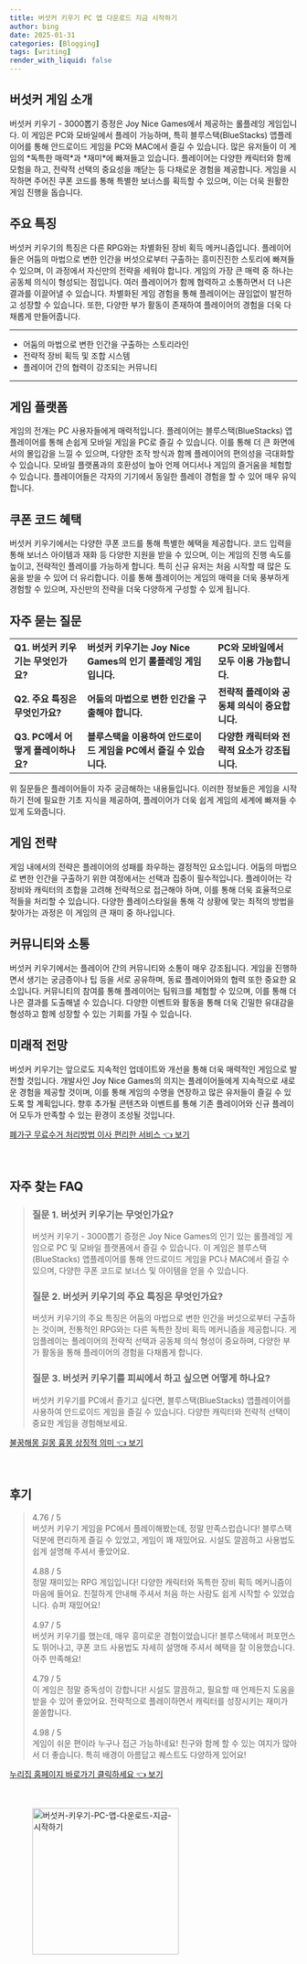 ```yaml
---
title: 버섯커 키우기 PC 앱 다운로드 지금 시작하기
author: bing
date: 2025-01-31
categories: [Blogging]
tags: [writing]
render_with_liquid: false
---
```



<h2 id='버섯커_게임_소개'>버섯커 게임 소개</h2>

<p>버섯커 키우기 - 3000뽑기 증정은 Joy Nice Games에서 제공하는 롤플레잉 게임입니다. 이 게임은 PC와 모바일에서 플레이 가능하며, 특히 블루스택(BlueStacks) 앱플레이어를 통해 안드로이드 게임을 PC와 MAC에서 즐길 수 있습니다. 많은 유저들이 이 게임의 *독특한 매력*과 *재미*에 빠져들고 있습니다. 플레이어는 다양한 캐릭터와 함께 모험을 하고, 전략적 선택의 중요성을 깨닫는 등 다채로운 경험을 제공합니다. 게임을 시작하면 주어진 쿠폰 코드를 통해 특별한 보너스를 획득할 수 있으며, 이는 더욱 원활한 게임 진행을 돕습니다.</p>

<h2 id='주요_특징'>주요 특징</h2>

<p>버섯커 키우기의 특징은 다른 RPG와는 차별화된 장비 획득 메커니즘입니다. 플레이어들은 어둠의 마법으로 변한 인간을 버섯으로부터 구출하는 흥미진진한 스토리에 빠져들 수 있으며, 이 과정에서 자신만의 전략을 세워야 합니다. 게임의 가장 큰 매력 중 하나는 공동체 의식이 형성되는 점입니다. 여러 플레이어가 함께 협력하고 소통하면서 더 나은 결과를 이끌어낼 수 있습니다. 차별화된 게임 경험을 통해 플레이어는 끊임없이 발전하고 성장할 수 있습니다. 또한, 다양한 부가 활동이 존재하여 플레이어의 경험을 더욱 다채롭게 만들어줍니다.</p>

<hr />

<ul>
    <li>어둠의 마법으로 변한 인간을 구출하는 스토리라인</li>
    <li>전략적 장비 획득 및 조합 시스템</li>
    <li>플레이어 간의 협력이 강조되는 커뮤니티</li>
</ul>

<hr />

<h2 id='게임_플랫폼'>게임 플랫폼</h2>

<p>게임의 전개는 PC 사용자들에게 매력적입니다. 플레이어는 블루스택(BlueStacks) 앱플레이어를 통해 손쉽게 모바일 게임을 PC로 즐길 수 있습니다. 이를 통해 더 큰 화면에서의 몰입감을 느낄 수 있으며, 다양한 조작 방식과 함께 플레이어의 편의성을 극대화할 수 있습니다. 모바일 플랫폼과의 호환성이 높아 언제 어디서나 게임의 즐거움을 체험할 수 있습니다. 플레이어들은 각자의 기기에서 동일한 플레이 경험을 할 수 있어 매우 유익합니다.</p>

<h2 id='쿠폰_코드_혜택'>쿠폰 코드 혜택</h2>

<p>버섯커 키우기에서는 다양한 쿠폰 코드를 통해 특별한 혜택을 제공합니다. 코드 입력을 통해 보너스 아이템과 재화 등 다양한 지원을 받을 수 있으며, 이는 게임의 진행 속도를 높이고, 전략적인 플레이를 가능하게 합니다. 특히 신규 유저는 처음 시작할 때 많은 도움을 받을 수 있어 더 유리합니다. 이를 통해 플레이어는 게임의 매력을 더욱 풍부하게 경험할 수 있으며, 자신만의 전략을 더욱 다양하게 구성할 수 있게 됩니다.</p>

<h2 id='자주_묻는_질문'>자주 묻는 질문</h2>

<table>
    <tr>
        <td><b>Q1. 버섯커 키우기는 무엇인가요?</b></td>
        <td><b>버섯커 키우기는 Joy Nice Games의 인기 롤플레잉 게임입니다.</b></td>
        <td><b>PC와 모바일에서 모두 이용 가능합니다.</b></td>
    </tr>
    <tr>
        <td><b>Q2. 주요 특징은 무엇인가요?</b></td>
        <td><b>어둠의 마법으로 변한 인간을 구출해야 합니다.</b></td>
        <td><b>전략적 플레이와 공동체 의식이 중요합니다.</b></td>
    </tr>
    <tr>
        <td><b>Q3. PC에서 어떻게 플레이하나요?</b></td>
        <td><b>블루스택을 이용하여 안드로이드 게임을 PC에서 즐길 수 있습니다.</b></td>
        <td><b>다양한 캐릭터와 전략적 요소가 강조됩니다.</b></td>
    </tr>
</table>

<p>위 질문들은 플레이어들이 자주 궁금해하는 내용들입니다. 이러한 정보들은 게임을 시작하기 전에 필요한 기초 지식을 제공하여, 플레이어가 더욱 쉽게 게임의 세계에 빠져들 수 있게 도와줍니다.</p>

<h2 id='게임_전략'>게임 전략</h2>

<p>게임 내에서의 전략은 플레이어의 성패를 좌우하는 결정적인 요소입니다. 어둠의 마법으로 변한 인간을 구출하기 위한 여정에서는 선택과 집중이 필수적입니다. 플레이어는 각 장비와 캐릭터의 조합을 고려해 전략적으로 접근해야 하며, 이를 통해 더욱 효율적으로 적들을 처리할 수 있습니다. 다양한 플레이스타일을 통해 각 상황에 맞는 최적의 방법을 찾아가는 과정은 이 게임의 큰 재미 중 하나입니다.</p>

<h2 id='커뮤니티와_소통'>커뮤니티와 소통</h2>

<p>버섯커 키우기에서는 플레이어 간의 커뮤니티와 소통이 매우 강조됩니다. 게임을 진행하면서 생기는 궁금증이나 팁 등을 서로 공유하며, 동료 플레이어와의 협력 또한 중요한 요소입니다. 커뮤니티의 참여를 통해 플레이어는 팀워크를 체험할 수 있으며, 이를 통해 더 나은 결과를 도출해낼 수 있습니다. 다양한 이벤트와 활동을 통해 더욱 긴밀한 유대감을 형성하고 함께 성장할 수 있는 기회를 가질 수 있습니다.</p>

<h2 id='미래적_전망'>미래적 전망</h2>

<p>버섯커 키우기는 앞으로도 지속적인 업데이트와 개선을 통해 더욱 매력적인 게임으로 발전할 것입니다. 개발사인 Joy Nice Games의 의지는 플레이어들에게 지속적으로 새로운 경험을 제공할 것이며, 이를 통해 게임의 수명을 연장하고 많은 유저들이 즐길 수 있도록 할 계획입니다. 향후 추가될 콘텐츠와 이벤트를 통해 기존 플레이어와 신규 플레이어 모두가 만족할 수 있는 환경이 조성될 것입니다.</p>


<p><a class="click-button" title="폐가구 무료수거 처리방법 이사 편리한 서비스" href="https://afficreate.github.io/posts/%ED%8F%90%EA%B0%80%EA%B5%AC-%EB%AC%B4%EB%A3%8C%EC%88%98%EA%B1%B0-%EC%B2%98%EB%A6%AC%EB%B0%A9%EB%B2%95-%EC%9D%B4%EC%82%AC-%ED%8E%B8%EB%A6%AC%ED%95%9C-%EC%84%9C%EB%B9%84%EC%8A%A4/" rel="dofollow">폐가구 무료수거 처리방법 이사 편리한 서비스 👈 보기</a></p><br>
<h2 id='자주_찾는_FAQ'>자주 찾는 FAQ</h2>
<div itemscope="" itemtype="https://schema.org/FAQPage"> 
<blockquote> 
<div itemscope="" itemprop="mainEntity" itemtype="https://schema.org/Question"> 
<h3 itemprop="name">질문 1. 버섯커 키우기는 무엇인가요?</h3> 
<div itemscope="" itemprop="acceptedAnswer" itemtype="https://schema.org/Answer"> 
<span itemprop="text"> 
<p>버섯커 키우기 - 3000뽑기 증정은 Joy Nice Games의 인기 있는 롤플레잉 게임으로 PC 및 모바일 플랫폼에서 즐길 수 있습니다. 이 게임은 블루스택(BlueStacks) 앱플레이어를 통해 안드로이드 게임을 PC나 MAC에서 즐길 수 있으며, 다양한 쿠폰 코드로 보너스 및 아이템을 얻을 수 있습니다.</p> 
</span> 
</div> 
</div> 
<div itemscope="" itemprop="mainEntity" itemtype="https://schema.org/Question"> 
<h3 itemprop="name">질문 2. 버섯커 키우기의 주요 특징은 무엇인가요?</h3> 
<div itemscope="" itemprop="acceptedAnswer" itemtype="https://schema.org/Answer"> 
<span itemprop="text"> 
<p>버섯커 키우기의 주요 특징은 어둠의 마법으로 변한 인간을 버섯으로부터 구출하는 것이며, 전통적인 RPG와는 다른 독특한 장비 획득 메커니즘을 제공합니다. 게임플레이는 플레이어의 전략적 선택과 공동체 의식 형성이 중요하며, 다양한 부가 활동을 통해 플레이어의 경험을 다채롭게 합니다.</p> 
</span> 
</div> 
</div> 
<div itemscope="" itemprop="mainEntity" itemtype="https://schema.org/Question"> 
<h3 itemprop="name">질문 3. 버섯커 키우기를 피씨에서 하고 싶으면 어떻게 하나요?</h3> 
<div itemscope="" itemprop="acceptedAnswer" itemtype="https://schema.org/Answer"> 
<span itemprop="text"> 
<p>버섯커 키우기를 PC에서 즐기고 싶다면, 블루스택(BlueStacks) 앱플레이어를 사용하여 안드로이드 게임을 즐길 수 있습니다. 다양한 캐릭터와 전략적 선택이 중요한 게임을 경험해보세요.</p> 
</span> 
</div> 
</div> 
</blockquote> 
</div>
<p><a class="click-button" title="불꿈해몽 길몽 흉몽 상징적 의미" href="https://afficreate.github.io/posts/%EB%B6%88%EA%BF%88%ED%95%B4%EB%AA%BD-%EA%B8%B8%EB%AA%BD-%ED%9D%89%EB%AA%BD-%EC%83%81%EC%A7%95%EC%A0%81-%EC%9D%98%EB%AF%B8/" rel="dofollow">불꿈해몽 길몽 흉몽 상징적 의미 👈 보기</a></p><br>
<h2 id='후기'>후기</h2>
<div itemscope itemtype="https://schema.org/Product">
  <blockquote>
  <div itemprop="review" itemscope itemtype="https://schema.org/Review">
      <div itemprop="reviewRating" itemscope itemtype="https://schema.org/Rating"> <span itemprop="ratingValue">4.76</span> / <span itemprop="bestRating">5</span> </div>
      <span itemprop="reviewBody">버섯커 키우기 게임을 PC에서 플레이해봤는데, 정말 만족스럽습니다! 블루스택 덕분에 편리하게 즐길 수 있었고, 게임이 꽤 재밌어요. 시설도 깔끔하고 사용법도 쉽게 설명해 주셔서 좋았어요.</span>
  </div>
  <br>
  <div itemprop="review" itemscope itemtype="https://schema.org/Review">
      <div itemprop="reviewRating" itemscope itemtype="https://schema.org/Rating"> <span itemprop="ratingValue">4.88</span> / <span itemprop="bestRating">5</span> </div>
      <span itemprop="reviewBody">정말 재미있는 RPG 게임입니다! 다양한 캐릭터와 독특한 장비 획득 메커니즘이 마음에 들어요. 친절하게 안내해 주셔서 처음 하는 사람도 쉽게 시작할 수 있었습니다. 슈퍼 재밌어요!</span>
  </div>
  <br>
  <div itemprop="review" itemscope itemtype="https://schema.org/Review">
      <div itemprop="reviewRating" itemscope itemtype="https://schema.org/Rating"> <span itemprop="ratingValue">4.97</span> / <span itemprop="bestRating">5</span> </div>
      <span itemprop="reviewBody">버섯커 키우기를 했는데, 매우 흥미로운 경험이었습니다! 블루스택에서 퍼포먼스도 뛰어나고, 쿠폰 코드 사용법도 자세히 설명해 주셔서 혜택을 잘 이용했습니다. 아주 만족해요!</span>
  </div>
  <br>
  <div itemprop="review" itemscope itemtype="https://schema.org/Review">
      <div itemprop="reviewRating" itemscope itemtype="https://schema.org/Rating"> <span itemprop="ratingValue">4.79</span> / <span itemprop="bestRating">5</span> </div>
      <span itemprop="reviewBody">이 게임은 정말 중독성이 강합니다! 시설도 깔끔하고, 필요할 때 언제든지 도움을 받을 수 있어 좋았어요. 전략적으로 플레이하면서 캐릭터를 성장시키는 재미가 쏠쏠합니다.</span>
  </div>
  <br>
  <div itemprop="review" itemscope itemtype="https://schema.org/Review">
      <div itemprop="reviewRating" itemscope itemtype="https://schema.org/Rating"> <span itemprop="ratingValue">4.98</span> / <span itemprop="bestRating">5</span> </div>
      <span itemprop="reviewBody">게임이 쉬운 편이라 누구나 접근 가능하네요! 친구와 함께 할 수 있는 여지가 많아서 더 좋습니다. 특히 배경이 아름답고 퀘스트도 다양하게 있어요!</span>
  </div>
  </blockquote>
</div>
<p><a class="click-button" title="누리집 홈페이지 바로가기 클릭하세요" href="https://afficreate.github.io/posts/%EB%88%84%EB%A6%AC%EC%A7%91-%ED%99%88%ED%8E%98%EC%9D%B4%EC%A7%80-%EB%B0%94%EB%A1%9C%EA%B0%80%EA%B8%B0-%ED%81%B4%EB%A6%AD%ED%95%98%EC%84%B8%EC%9A%94/" rel="dofollow">누리집 홈페이지 바로가기 클릭하세요 👈 보기</a></p><br>
<figure class="image"><img src="https://afficreate.github.io/assets/img/thumbnail/버섯커-키우기-PC-앱-다운로드-지금-시작하기.webp" alt="버섯커-키우기-PC-앱-다운로드-지금-시작하기" width="256" height="256"></figure>